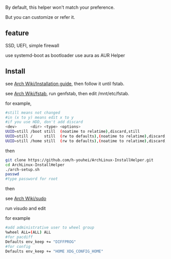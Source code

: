 By default, this helper won't match your preference.

But you can customize or refer it.

## feature
SSD, UEFI, simple firewall

use systemd-boot as bootloader
use aura as AUR Helper

## Install
see [Arch Wiki/Installation guide](https://wiki.archlinux.org/index.php/Installation_guide), then follow it until fstab.

see [Arch Wiki/fstab](https://wiki.archlinux.org/index.php/Fstab#Identifying_filesystems), run genfstab, then edit /mnt/etc/fstab.

for example,
```bash
#still means not changed
#in (x to y) means edit x to y
#if you use HDD, don't add discard
<dev>      <dir> <type> <options>                                            <dump/fsck>
UUID=still /boot still  (noatime to relatime),discard,still                  0 2
UUID=still /     still  (rw to defaults),(noatime to relatime),discard,still 0 1
UUID=still /home still  (rw to defaults),(noatime to relatime),discard,still 0 2
```
then
```bash
git clone https://github.com/h-youhei/ArchLinux-InstallHelper.git
cd ArchLinux-InstallHelper
./arch-setup.sh
passwd
#type password for root
```
then

see [Arch Wiki/sudo](https://wiki.archlinux.org/index.php/Sudo)

run visudo and edit

for example
```bash
#add administrative user to wheel group
%wheel ALL=(ALL) ALL
#for pacdiff
Defaults env_keep += "DIFFPROG"
#for config
Defaults env_keep += "HOME XDG_CONFIG_HOME"
```

